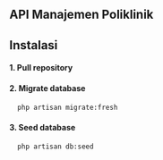 ## API Manajemen Poliklinik

## Instalasi

#### 1. Pull repository
#### 2. Migrate database
```bash
  php artisan migrate:fresh
```
#### 3. Seed database
```bash
  php artisan db:seed
```